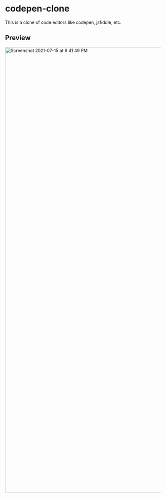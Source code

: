 # codepen-clone
This is a clone of code editors like codepen, jsfiddle, etc.

## Preview
<img width="1440" alt="Screenshot 2021-07-15 at 9 41 49 PM" src="https://user-images.githubusercontent.com/64217477/125821458-5b156c94-043c-4c8a-b561-8fa8363da310.png">
